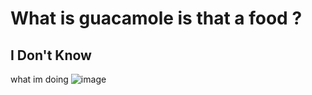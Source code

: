 # What is guacamole is that a food ?

## I Don't Know 
what im doing
![image](https://user-images.githubusercontent.com/49940811/207002114-7398c303-766b-477b-8d39-629ba78378ab.png)
